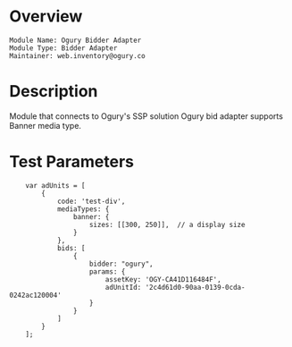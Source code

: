 # Overview

```
Module Name: Ogury Bidder Adapter
Module Type: Bidder Adapter
Maintainer: web.inventory@ogury.co
```

# Description

Module that connects to Ogury's SSP solution 
Ogury bid adapter supports Banner media type.

# Test Parameters
```
    var adUnits = [
        {
            code: 'test-div',
            mediaTypes: {
                banner: {
                    sizes: [[300, 250]],  // a display size
                }
            },
            bids: [
                {
                    bidder: "ogury",
                    params: {
                        assetKey: 'OGY-CA41D116484F',
                        adUnitId: '2c4d61d0-90aa-0139-0cda-0242ac120004'
                    }
                }
            ]
        }
    ];
```